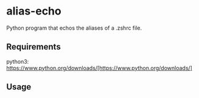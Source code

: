 # alias-echo
Python program that echos the aliases of a .zshrc file.

## Requirements
python3: https://www.python.org/downloads/[https://www.python.org/downloads/]
## Usage

